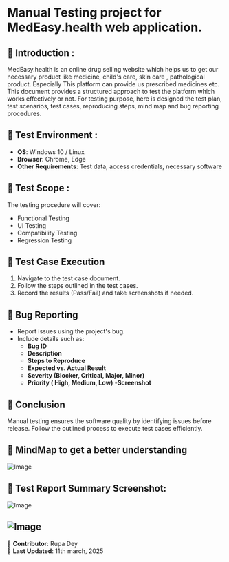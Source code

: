# Manual Testing project for MedEasy.health web application.

## 📌 Introduction :
MedEasy.health is an online drug selling website which helps us to get our necessary product like medicine, child's care, skin care , pathological product. Especially This platform can provide us prescribed medicines etc.
This document provides a structured approach to test the platform which works effectively or not. For testing purpose, here is designed the test plan, test scenarios, test cases, reproducing steps, mind map and bug reporting procedures.  

## 🔹 Test Environment :  
- **OS**: Windows 10 / Linux  
- **Browser**: Chrome, Edge  
- **Other Requirements**: Test data, access credentials, necessary software  

## 🔹 Test Scope :  
The testing procedure will cover:  
- Functional Testing  
- UI Testing  
- Compatibility Testing  
- Regression Testing  

## 🔹 Test Case Execution  
1. Navigate to the test case document.  
2. Follow the steps outlined in the test cases.  
3. Record the results (Pass/Fail) and take screenshots if needed.  

## 🔹 Bug Reporting  
- Report issues using the project's bug.  
- Include details such as:  
  - **Bug ID**  
  - **Description**  
  - **Steps to Reproduce**  
  - **Expected vs. Actual Result**  
  - **Severity (Blocker, Critical, Major, Minor)**  
  - **Priority ( High, Medium, Low)** 
  -**Screenshot** 

## 🔹 Conclusion  
Manual testing ensures the software quality by identifying issues before release. Follow the outlined process to execute test cases efficiently.  

## 🔹 MindMap to get a better understanding
![Image](https://github.com/user-attachments/assets/2081e4fb-7bdf-4ce7-83ee-40c8e09cc3a2)

## 🔹 Test Report Summary Screenshot: 
![Image](https://github.com/user-attachments/assets/0dfb5573-1153-428f-936e-fb961f93166d)

![Image](https://github.com/user-attachments/assets/eec9b264-41b8-4d97-ab8c-b46cfbd2fc6e)
---
📌 **Contributor**: Rupa Dey  
📅 **Last Updated**: 11th march, 2025
